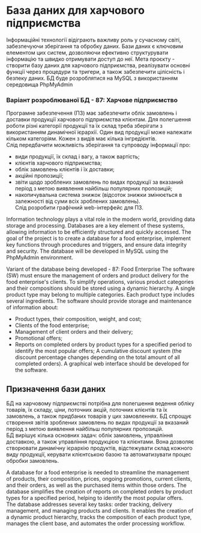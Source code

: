 # База даних для харчового підприємства

Інформаційні технології відіграють важливу роль у сучасному світі, забезпечуючи зберігання та обробку даних. Бази даних є ключовим елементом цих систем, дозволяючи ефективно структурувати інформацію та швидко отримувати доступ до неї.
Мета проєкту - створити базу даних для харчового підприємства, реалізувати основні функції через процедури та тригери, а також забезпечити цілісність і безпеку даних.
БД буде розроблятися на MySQL з використанням середовища PhpMyAdmin


### Варіант розроблюваної БД - 87: Харчове підприємство
Програмне забезпечення (ПЗ) має забезпечити облік замовлень і доставки продукції харчового підприємства клієнтам. Для полегшення роботи різні категорії продукції та їх склад треба зберігати з використанням динамічної ієрархії. Один вид продукції може належати кільком категоріям. Кожен з видів має кілька інгредієнтів.  
Слід передбачити можливість зберігання та супроводу інформації про:
- види продукції, їх склад і вагу, а також вартість;
- клієнтів харчового підприємства;
- облік замовлень клієнтів і їх доставки;
- акційні пропозиції;
- звіти щодо зроблених замовлень по видах продукції за вказаний період з метою виявлення найбільш популярних пропозицій;
- накопичувальна система знижок (відсоток знижки змінюється в залежності від суми всіх зроблених замовлень).  
Слід розробити графічний web-інтерфейс для ПЗ.

Information technology plays a vital role in the modern world, providing data storage and processing. Databases are a key element of these systems, allowing information to be efficiently structured and quickly accessed.
The goal of the project is to create a database for a food enterprise, implement key functions through procedures and triggers, and ensure data integrity and security.
The database will be developed in MySQL using the PhpMyAdmin environment.

Variant of the database being developed - 87: Food Enterprise
The software (SW) must ensure the management of orders and product delivery for the food enterprise's clients. To simplify operations, various product categories and their compositions should be stored using a dynamic hierarchy. A single product type may belong to multiple categories. Each product type includes several ingredients.
The software should provide storage and maintenance of information about:
- Product types, their composition, weight, and cost;
- Clients of the food enterprise;
- Management of client orders and their delivery;
- Promotional offers;
- Reports on completed orders by product types for a specified period to identify the most popular offers;
A cumulative discount system (the discount percentage changes depending on the total amount of all completed orders).
A graphical web interface should be developed for the software.


## Призначення бази даних

БД на харчовому підприємстві потрібна для полегшення ведення обліку товарів, їх складу, ціни, поточних акцій, поточних клієнтів та їх замовлень, а також придбаних товарів у цих замовленнях. БД спрощує створення звітів зроблених замовлень по видах продукції за вказаний період з метою виявлення найбільш популярних пропозицій.  
БД вирішує кілька основних задач: облік замовлень, управління доставкою, а також управління продукцією та клієнтами. Вона дозволяє створювати динамічну ієрархію продуктів, відстежувати склад кожного виду продукції, керувати клієнтською базою та автоматизувати процес обробки замовлень.

A database for a food enterprise is needed to streamline the management of products, their composition, prices, ongoing promotions, current clients, and their orders, as well as the purchased items within those orders. The database simplifies the creation of reports on completed orders by product types for a specified period, helping to identify the most popular offers.  
The database addresses several key tasks: order tracking, delivery management, and managing products and clients. It enables the creation of a dynamic product hierarchy, tracks the composition of each product type, manages the client base, and automates the order processing workflow.
